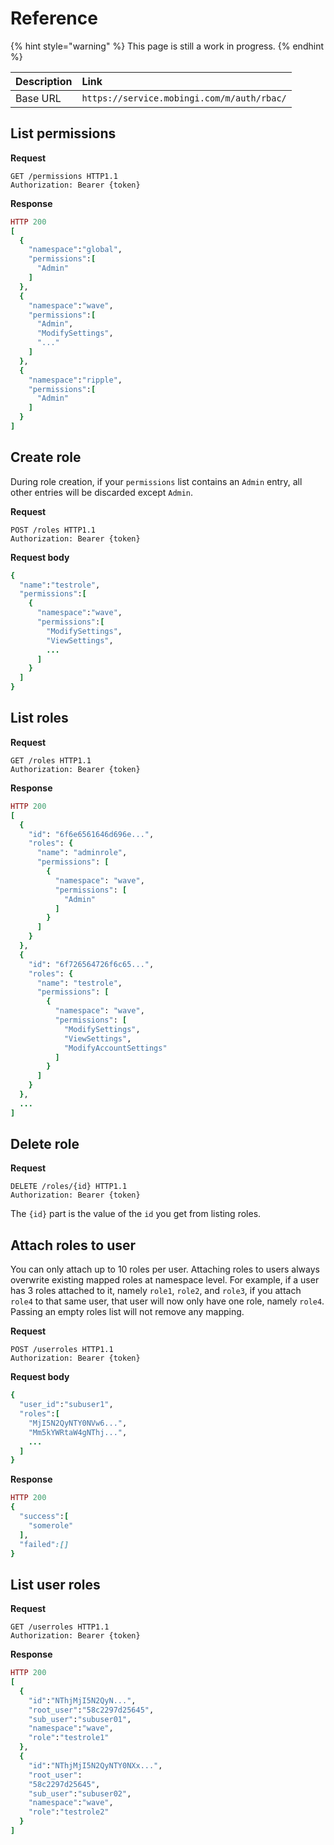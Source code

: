# Reference

{% hint style="warning" %}
This page is still a work in progress.
{% endhint %}

| Description | Link |
| :--- | :--- |
| Base URL | `https://service.mobingi.com/m/auth/rbac/` |

## List permissions

**Request**

```http
GET /permissions HTTP1.1
Authorization: Bearer {token}
```

**Response**

```ruby
HTTP 200
[
  {
    "namespace":"global",
    "permissions":[
      "Admin"
    ]
  },
  {
    "namespace":"wave",
    "permissions":[
      "Admin",
      "ModifySettings",
      "..."
    ]
  },
  {
    "namespace":"ripple",
    "permissions":[
      "Admin"
    ]
  }
]
```

## Create role

During role creation, if your `permissions` list contains an `Admin` entry, all other entries will be discarded except `Admin`.

**Request**

```http
POST /roles HTTP1.1
Authorization: Bearer {token}
```

**Request body**

```ruby
{
  "name":"testrole",
  "permissions":[
    {
      "namespace":"wave",
      "permissions":[
        "ModifySettings",
        "ViewSettings",
        ...
      ]
    }
  ]
}
```

## List roles

**Request**

```http
GET /roles HTTP1.1
Authorization: Bearer {token}
```

**Response**

```ruby
HTTP 200
[
  {
    "id": "6f6e6561646d696e...",
    "roles": {
      "name": "adminrole",
      "permissions": [
        {
          "namespace": "wave",
          "permissions": [
            "Admin"
          ]
        }
      ]
    }
  },
  {
    "id": "6f726564726f6c65...",
    "roles": {
      "name": "testrole",
      "permissions": [
        {
          "namespace": "wave",
          "permissions": [
            "ModifySettings",
            "ViewSettings",
            "ModifyAccountSettings"
          ]
        }
      ]
    }
  },
  ...
]
```

## Delete role

**Request**

```http
DELETE /roles/{id} HTTP1.1
Authorization: Bearer {token}
```

The `{id}` part is the value of the `id` you get from listing roles.

## Attach roles to user

You can only attach up to 10 roles per user. Attaching roles to users always overwrite existing mapped roles at namespace level. For example, if a user has 3 roles attached to it, namely `role1`, `role2`, and `role3`, if you attach `role4` to that same user, that user will now only have one role, namely `role4`. Passing an empty roles list will not remove any mapping.

**Request**

```http
POST /userroles HTTP1.1
Authorization: Bearer {token}
```

**Request body**

```ruby
{
  "user_id":"subuser1",
  "roles":[
    "MjI5N2QyNTY0NVw6...",
    "Mm5kYWRtaW4gNThj...",
    ...
  ]
}
```

**Response**

```ruby
HTTP 200
{
  "success":[
    "somerole"
  ],
  "failed":[]
}
```

## List user roles

**Request**

```http
GET /userroles HTTP1.1
Authorization: Bearer {token}
```

**Response**

```ruby
HTTP 200
[
  {
    "id":"NThjMjI5N2QyN...",
    "root_user":"58c2297d25645",
    "sub_user":"subuser01",
    "namespace":"wave",
    "role":"testrole1"
  },
  {
    "id":"NThjMjI5N2QyNTY0NXx...",
    "root_user":
    "58c2297d25645",
    "sub_user":"subuser02",
    "namespace":"wave",
    "role":"testrole2"
  }
]
```
